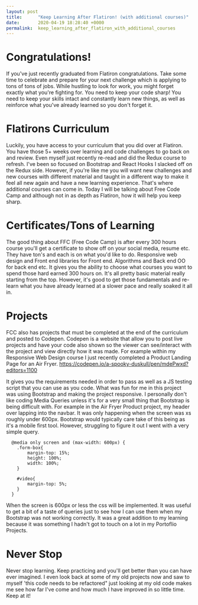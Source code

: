 ```yaml
---
layout: post
title:      "Keep Learning After Flatiron! (with additional courses)"
date:       2020-04-19 18:28:40 +0000
permalink:  keep_learning_after_flatiron_with_additional_courses
---
```



#  Congratulations! 

If you've just recently graduated from Flatiron congratulations. Take some time to celebrate and prepare for your next challenge which is applying to tons of tons of jobs.  While hustling to look for work, you might forget exactly what you're fighting for. You need to keep your code sharp! You need to keep your skills intact and constantly learn new things, as well as reinforce what you've already learned so you don't forget it. 
# Flatirons Curriculum 
Luckily, you have access to your curriculum that you did over at Flatiron. You have those 5+ weeks over learning and code challenges to go back on and review. Even myself just recently re-read and did the Redux course to refresh. I've been so focused on Bootstrap and React Hooks I slacked off on the Redux side. However, if you're like me you will want new challenges and new courses with different material and taught in a different way to make it feel all new again and have a new learning experience. That's where additional courses can come in. Today I will be talking about Free Code Camp and although not in as depth as Flatiron, how it will help you keep sharp. 
# Certificates/Tons of Learning
The good thing about FFC (Free Code Camp) is after every 300 hours course you'll get a certificate to show off on your social media, resume etc. They have ton's and each is on what you'd like to do. Responsive web design and Front end libraries for Front end. Algorithms and Back end OO for back end etc. It gives you the ability to choose what courses you want to spend those hard earned 300 hours on. It's all pretty basic material really starting from the top. However, it's good to get those fundamentals and re-learn what you have already learned at a slower pace and really soaked it all in. 
# Projects 
FCC also has projects that must be completed at the end of the curriculum and posted to Codepen. Codepen is a website that allow you to post live projects and have your code also shown so the viewer can see/interact with the project and view directly how it was made. For example within my Responsive Web Design course I just recently completed a Product Landing Page for an Air Fryer. 
https://codepen.io/a-spooky-duskull/pen/mdePwxd?editors=1100

It gives you the requirements needed in order to pass as well as a JS testing script that you can use as you code. What was fun for me in this project was using Bootstrap and making the project responsive. I personally don't like coding Media Queries unless it's for a very small thing that Bootstrap is being difficult with. For example in the Air Fryer Product project, my header over lapping into the navbar. It was only happening when the screen was xs roughly under 600px. Bootstrap would typically care take of this being as it's a mobile first tool. However, struggling to figure it out I went with a very simple query. 

```
  @media only screen and (max-width: 600px) {
    .form-box{
        margin-top: 15%;
        height: 100%;
        width: 100%;
    }

    #video{
        margin-top: 5%;
    }
  }
```

When the screen is 600px or less the css will be implemented. It was useful to get a bit of a taste of queries just to see how I can use them when my Bootstrap was not working correctly. It was a great addition to my learning because it was something I hadn't got to touch on a lot in my Portoflio Projects. 

# Never Stop 
Never stop learning. Keep practicing and you'll get better than you can have ever imagined. I even look back at some of my old projects now and saw to myself 'this code needs to be refactored" just looking at my old code makes me see how far I've come and how much I have improved in so little time. Keep at it! 

